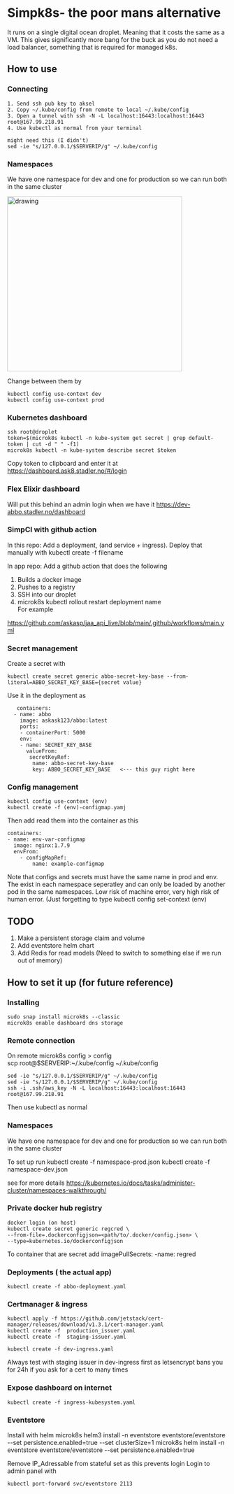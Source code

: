 # Simpk8s- the poor mans alternative

It runs on a single digital ocean droplet.
Meaning that it costs the same as a VM.
This gives significantly more bang for the buck as you
do not need a load balancer, something that is required for 
managed k8s.


## How to use
### Connecting 
    1. Send ssh pub key to aksel
    2. Copy ~/.kube/config from remote to local ~/.kube/config
    3. Open a tunnel with ssh -N -L localhost:16443:localhost:16443 root@167.99.218.91
    4. Use kubectl as normal from your terminal
    
    might need this (I didn't)
    sed -ie "s/127.0.0.1/$SERVERIP/g" ~/.kube/config
    
### Namespaces
We have one namespace for dev and one for production so 
we can run both in the same cluster

<img src="https://i.imgur.com/GmlvwmI.jpeg" alt="drawing" width="400"/>

Change between them by

    kubectl config use-context dev
    kubectl config use-context prod


### Kubernetes dashboard 
    ssh root@droplet
    token=$(microk8s kubectl -n kube-system get secret | grep default-token | cut -d " " -f1)
    microk8s kubectl -n kube-system describe secret $token
    
Copy token to clipboard and enter it at  https://dashboard.ask8.stadler.no/#/login
    
    
### Flex Elixir dashboard
Will put this behind an admin login when we have it
    https://dev-abbo.stadler.no/dashboard
    

### SimpCI with github action

In this repo:
Add a deployment, (and service + ingress).
Deploy that manually with kubectl create -f filename

In app repo:
Add a github action that does the following
1. Builds a docker image
2. Pushes to a registry
3. SSH into our droplet
4. microk8s kubectl rollout restart deployment name    
For example 

https://github.com/askasp/jaa_api_live/blob/main/.github/workflows/main.yml



### Secret management
Create a secret with 
                
    kubectl create secret generic abbo-secret-key-base --from-literal=ABBO_SECRET_KEY_BASE={secret value}

Use it in the deployment as 
    
       containers:
      - name: abbo
        image: askask123/abbo:latest
        ports:
        - containerPort: 5000
        env:
        - name: SECRET_KEY_BASE
          valueFrom:
           secretKeyRef:
            name: abbo-secret-key-base
            key: ABBO_SECRET_KEY_BASE   <--- this guy right here




### Config management

    kubectl config use-context (env)
    kubectl create -f (env)-configmap.yamj

Then add read them into the container as this
    
    containers:
    - name: env-var-configmap
      image: nginx:1.7.9 
      envFrom:
        - configMapRef:
            name: example-configmap


Note that configs and secrets must have the same name in prod and env. The exist in each namespace seperatley and can only be loaded by another pod in the same namespaces. 
Low risk of machine error, very high risk of human error. (Just forgetting to type kubectl config set-context (env)

## TODO
1. Make a persistent storage claim and volume
2. Add eventstore helm chart
3. Add Redis for read models (Need to switch to something else if we run out of memory) 

## How to set it up (for future reference)

### Installing

    sudo snap install microk8s --classic 
    microk8s enable dashboard dns storage


### Remote connection
On remote
    microk8s config > config        
    scp root@$SERVERIP:~/.kube/config ~/.kube/config
    
    sed -ie "s/127.0.0.1/$SERVERIP/g" ~/.kube/config
    sed -ie "s/127.0.0.1/$SERVERIP/g" ~/.kube/config
    ssh -i .ssh/aws_key -N -L localhost:16443:localhost:16443 root@167.99.218.91
    
Then use kubectl as normal

### Namespaces
We have one namespace for dev and one for production so 
we can run both in the same cluster

To set up run
            kubectl create -f  namespace-prod.json
            kubectl create -f  namespace-dev.json

see for more details
https://kubernetes.io/docs/tasks/administer-cluster/namespaces-walkthrough/


### Private docker hub registry
    docker login (on host)
    kubectl create secret generic regcred \
    --from-file=.dockerconfigjson=<path/to/.docker/config.json> \
    --type=kubernetes.io/dockerconfigjson
    
To container that are secret add 
    imagePullSecrets:
        -name: regred 
        
        
### Deployments ( the actual app)
    kubectl create -f abbo-deployment.yaml

### Certmanager & ingress
    kubectl apply -f https://github.com/jetstack/cert-manager/releases/download/v1.3.1/cert-manager.yaml
    kubectl create -f  production_issuer.yaml
    kubectl create -f  staging-issuer.yaml
    
    kubectl create -f dev-ingress.yaml

Always test with staging issuer in dev-ingress first
as letsencrypt bans you for 24h if you ask for a cert to many times


### Expose dashboard on internet
    kubectl create -f ingress-kubesystem.yaml
    
    
### Eventstore
Install with helm 
        microk8s helm3 install -n eventstore eventstore/eventstore --set persistence.enabled=true --set clusterSize=1
        microk8s helm install -n eventstore eventstore/eventstore --set persistence.enabled=true 
        
Remove  IP_Adressable from stateful set as this prevents login
Login to admin panel with

    kubectl port-forward svc/eventstore 2113

